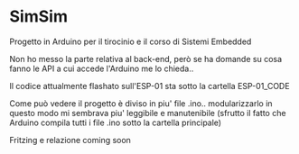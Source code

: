 # SimSim
Progetto in Arduino per il tirocinio e il corso di Sistemi Embedded 

Non ho messo la parte relativa al back-end, però se ha domande su cosa fanno
le API a cui accede l'Arduino me lo chieda..

Il codice attualmente flashato sull'ESP-01 sta sotto la cartella ESP-01_CODE

Come può vedere il progetto è diviso in piu' file .ino.. modularizzarlo in questo modo
mi sembrava piu' leggibile e manutenibile (sfrutto il fatto che Arduino compila tutti i file .ino 
sotto la cartella principale)

Fritzing e relazione coming soon
